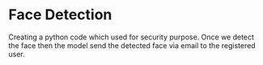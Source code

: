 # Face Detection

Creating a python code which used for security purpose. Once we detect the face then the model send the detected face via email to the registered user.
